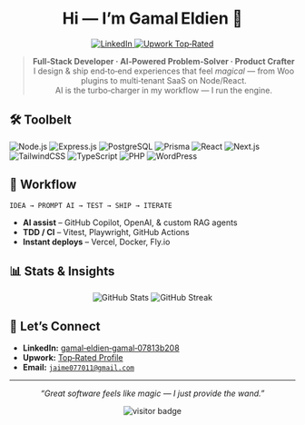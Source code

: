 <h1 align="center">Hi — I’m <strong>Gamal Eldien</strong> 👋</h1>

<p align="center">
  <a href="https://www.linkedin.com/in/gamal-eldien-gamal-07813b208/">
    <img src="https://img.shields.io/badge/LinkedIn-Connect-blue?logo=linkedin" alt="LinkedIn">
  </a>
  <a href="https://upwork.com/freelancers/gamaleldiengamal">
    <img src="https://img.shields.io/badge/Upwork-Top&nbsp;Rated-success?logo=upwork" alt="Upwork Top‑Rated">
  </a>
</p>

<blockquote align="center">
  <b>Full‑Stack Developer · AI‑Powered Problem‑Solver · Product Crafter</b><br>
  I design & ship end‑to‑end experiences that feel <em>magical</em> — from Woo plugins to multi‑tenant SaaS on Node/React.<br>
  AI is the turbo‑charger in my workflow — I run the engine.
</blockquote>


## 🛠️  Toolbelt
![Node.js](https://img.shields.io/badge/Node.js-181717?logo=node.js&logoColor=white)
![Express.js](https://img.shields.io/badge/Express.js-181717?logo=express&logoColor=white)
![PostgreSQL](https://img.shields.io/badge/PostgreSQL-4169E1?logo=postgresql&logoColor=white)
![Prisma](https://img.shields.io/badge/Prisma-2D3748?logo=prisma)
![React](https://img.shields.io/badge/React-61DAFB?logo=react&logoColor=black)
![Next.js](https://img.shields.io/badge/Next.js-000000?logo=nextdotjs&logoColor=white)
![TailwindCSS](https://img.shields.io/badge/TailwindCSS-06B6D4?logo=tailwindcss&logoColor=white)
![TypeScript](https://img.shields.io/badge/TypeScript-007ACC?logo=typescript&logoColor=white)
![PHP](https://img.shields.io/badge/PHP-777BB4?logo=php&logoColor=white)
![WordPress](https://img.shields.io/badge/WordPress-21759B?logo=wordpress&logoColor=white)

## 🚀 Workflow
```text
IDEA → PROMPT AI → TEST → SHIP → ITERATE
```
- **AI assist** – GitHub Copilot, OpenAI, & custom RAG agents  
- **TDD / CI** – Vitest, Playwright, GitHub Actions  
- **Instant deploys** – Vercel, Docker, Fly.io

## 📊 Stats & Insights
<p align="center">
  <img src="https://github-readme-stats.vercel.app/api?username=Jaime077011&show_icons=true&rank_icon=percentile&hide_rank=false&custom_title=My%20GitHub%20Stats" alt="GitHub Stats">
  <img src="https://github-readme-streak-stats.herokuapp.com/?user=Jaime077011&fire=E4405F" alt="GitHub Streak">
</p>

## 🤝 Let’s Connect
- **LinkedIn:** <a href="https://www.linkedin.com/in/gamal-eldien-gamal-07813b208/">gamal‑eldien‑gamal‑07813b208</a>
- **Upwork:** <a href="https://upwork.com/freelancers/gamaleldiengamal">Top‑Rated Profile</a>
- **Email:** <code>jaime077011@gmail.com</code>

---

<p align="center"><em>“Great software feels like magic — I just provide the wand.”</em></p>

<p align="center">
  <img src="https://visitor-badge.laobi.icu/badge?page_id=Jaime077011" alt="visitor badge">
</p>
